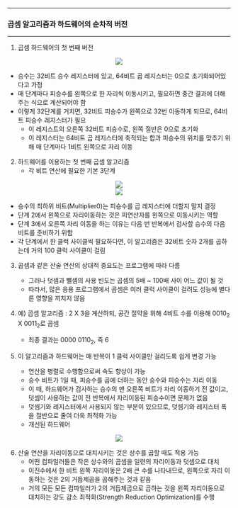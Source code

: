 -----
### 곱셈 알고리즘과 하드웨어의 순차적 버전
-----
1. 곱셈 하드웨어의 첫 번째 버전
<div align="center">
<img src="https://github.com/user-attachments/assets/32d355a1-a9d6-405a-bd27-d16a2a152967">
</div>

   - 승수는 32비트 승수 레지스터에 있고, 64비트 곱 레지스터는 0으로 초기화되어있다고 가정
   - 매 단계마다 피승수를 왼쪽으로 한 자리씩 이동시키고, 필요하면 중간 결과에 더해주는 식으로 계산되어야 함
   - 이렇게 32단계를 거치면, 32비트 피승수가 왼쪽으로 32번 이동하게 되므로, 64비트 피승수 레지스터가 필요
     + 이 레지스트의 오른쪽 32비트 피승수로, 왼쪽 절반은 0으로 초기화
     + 이 레지스터는 64비트 곱 레지스터에 축적되는 합과 피승수의 위치를 맞추기 위해 매 단계마다 1비트 왼쪽으로 자리 이동

2. 하드웨어를 이용하는 첫 번째 곱셈 알고리즘
   - 각 비트 연산에 필요한 기본 3단계
<div align="center">
<img src="https://github.com/user-attachments/assets/6d15bb28-17c9-422c-880e-0f187531d60d">
</div>

<div align="center">
<img src="https://github.com/user-attachments/assets/6d8ae0a9-fbc8-4c3a-8417-5196a14d86ca">
</div>

   - 승수의 최하위 비트(Multiplier0)는 피승수를 곱 레지스터에 더할지 말지 결정
   - 단계 2에서 왼쪽으로 자리이동하는 것은 피연산자를 왼쪽으로 이동시키는 역할
   - 단계 3에서 오른쪽 자리 이동을 하는 이유는 다음 번 반복에서 검사할 승수의 다음 비트를 준비하기 위함
   - 각 단계에서 한 클럭 사이클씩 필요하다면, 이 알고리즘은 32비트 숫자 2개를 곱하는데 거의 100 클럭 사이클이 걸림

3. 곱셈과 같은 산술 연산의 상대적 중요도는 프로그램에 따라 다름
   - 그러나 덧셈과 뺄셈의 사용 빈도는 곱셈의 5배 ~ 100배 사이 어느 값이 될 것
   - 따라서, 많은 응용 프로그램에서 곱셈은 여러 클럭 사이클이 걸려도 성능에 별다른 영향을 끼치지 않음

4. 예) 곱셈 알고리즘 : 2 X 3을 계산하되, 공간 절약을 위해 4비트 수를 이용해 $0010_{2}$ X $0011_{2}$로 곱셈
   - 최종 결과는 0000 $0110_{2}$, 즉 6
  
5. 이 알고리즘과 하드웨어는 매 반복이 1 클럭 사이클만 걸리도록 쉽게 변경 가능
   - 연산을 병렬로 수행함으로써 속도 향상이 가능
   - 승수 비트가 1일 때, 피승수를 곱에 더하는 동안 승수와 피승수는 자리 이동
   - 이 때, 하드웨어가 검사하는 승수의 맨 오른쪽 비트가 자리 이동하기 전 값이고, 덧셈이 사용하는 값이 전 반복에서 자리이동된 피승수이면 문제가 없음
   - 덧셈기와 레지스터에서 사용되지 않는 부분이 있으므로, 덧셈기와 레지스터 폭을 절반으로 줄여 더욱 최적화 가능
   - 개선된 하드웨어
<div align="center">
<img src="https://github.com/user-attachments/assets/990633fd-33ca-46f1-bab2-6c8332f488db">
</div>

6. 산술 연산을 자리이동으로 대치시키는 것은 상수를 곱할 때도 적용 가능
   - 어떤 컴파일러들은 작은 상수와의 곱셈을 일련의 자리이동과 덧셈으로 대치
   - 이진수에서 한 비트 왼쪽 자리이동은 2배 큰 수를 나타내므로, 왼쪽으로 자리 이동하는 것은 2의 거듭제곱을 곱해주는 것과 같음
   - 거의 모든 모든 컴파일러가 2의 거듭제곱으로 곱하는 것을 왼쪽 자리이동으로 대치하는 강도 감소 최적화(Strength Reduction Optimization)를 수행
